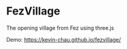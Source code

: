 # FezVillage

The opening village from Fez using three.js

Demo: https://kevin-chau.github.io/fezvillage/
